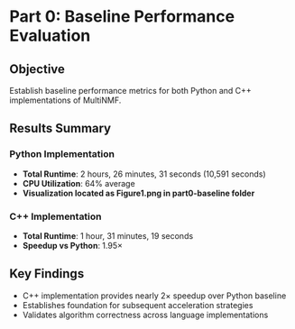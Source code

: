 # Part 0: Baseline Performance Evaluation

## Objective
Establish baseline performance metrics for both Python and C++ implementations of MultiNMF.

## Results Summary

### Python Implementation
- **Total Runtime**: 2 hours, 26 minutes, 31 seconds (10,591 seconds)
- **CPU Utilization**: 64% average
- **Visualization located as Figure1.png in part0-baseline folder**
  
### C++ Implementation  
- **Total Runtime**: 1 hour, 31 minutes, 19 seconds
- **Speedup vs Python**: 1.95×

## Key Findings
- C++ implementation provides nearly 2× speedup over Python baseline
- Establishes foundation for subsequent acceleration strategies
- Validates algorithm correctness across language implementations
